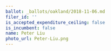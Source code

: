 ```yaml
---
ballot: _ballots/oakland/2018-11-06.md
filer_id: ''
is_accepted_expenditure_ceiling: false
is_incumbent: false
name: Peter Liu
photo_url: Peter-Liu.png
---
```

